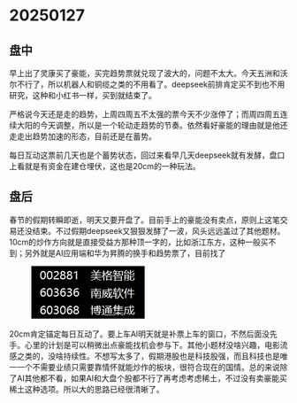 # 20250127



## 盘中

早上出了灵康买了豪能，买完趋势票就兑现了波大的，问题不太大。今天五洲和沃尔不行了，所以机器人和铜缆之类的不用看了。deepseek前排肯定买不到也不用研究，这种和小红书一样，买到就结束了。

严格说今天还是走的趋势，上周四周五不太强的票今天不少涨停了；而周四周五连续大阳的今天调整，所以是一个轮动走趋势的节奏。依然看好豪能的理由就是他还走走出趋势加速的形态，目前还是在蓄势。

每日互动这票前几天也是个蓄势状态，回过来看早几天deepseek就有发酵，盘口上看就是有资金在建仓埋伏，这也是20cm的一种玩法。

## 盘后

春节的假期转瞬即逝，明天又要开盘了。目前手上的豪能没有卖点，原则上这笔交易还没结束。不过假期deepseek又狠狠发酵了一波，风头远远盖过了其他题材。10cm的炒作方向就是直接受益方那种顶一字的，比如浙江东方，这种一般买不到；另外就是AI应用端和华为昇腾的换手和趋势票了，目前找了



<figure><img src=".gitbook/assets/屏幕截图 2025-02-04 213722.png" alt=""><figcaption></figcaption></figure>

20cm肯定锚定每日互动了。要上车AI明天就是补票上车的窗口，不然后面没先手。心里的计划是可以稍微出点豪能找机会参与下。其他小题材没啥兴趣，电影流感之类的，没啥持续性。不想写太多了，假期港股也是科技股强，而且科技也是唯一一个不需要业绩只需要靠情怀就能炒作的板块，很符合现在的国情。总的来说除了AI其他都不看，如果AI和大盘个股都不行了再考虑考虑稀土，不过没有卖豪能买稀土这种选项。所以大的思路已经很清晰了。
